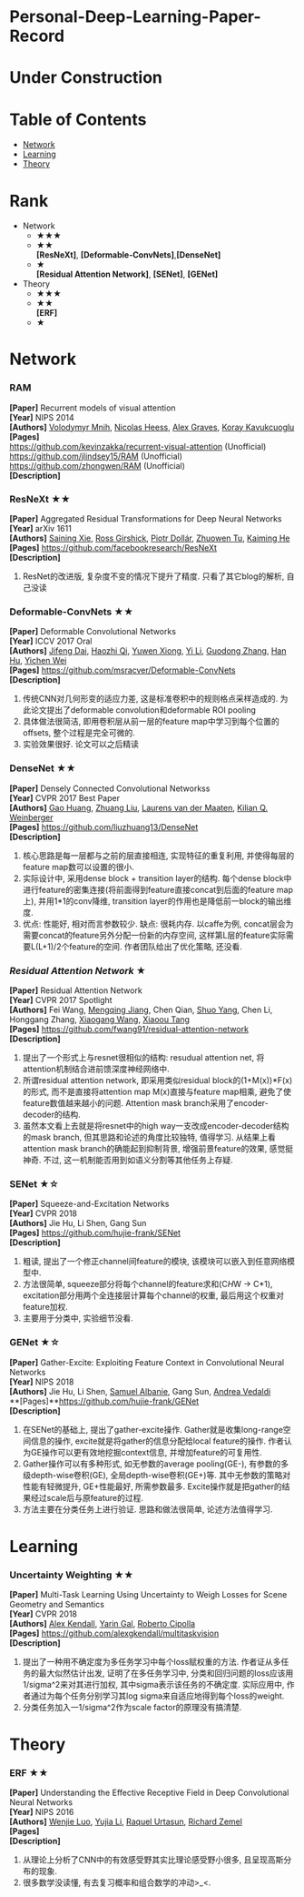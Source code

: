 # Personal-Deep-Learning-Paper-Record
# Under Construction
# Table of Contents
- [Network](#network)
- [Learning](#learning)
- [Theory](#theory)
# Rank
- Network <Br>
  - ★★★ <Br>
  - ★★ <Br>
  **[ResNeXt]**, **[Deformable-ConvNets]**,**[DenseNet]** <Br>
  - ★ <Br>
  **[Residual Attention Network]**, **[SENet]**, **[GENet]** <Br>
- Theory <Br>
  - ★★★ <Br>
  - ★★ <Br>
    **[ERF]** <Br>
  - ★ <Br>
  
# Network
### **RAM**
**[Paper]** Recurrent models of visual attention <Br>
**[Year]** NIPS 2014 <Br>
**[Authors]** [Volodymyr Mnih](https://www.cs.toronto.edu/~vmnih/), [Nicolas Heess](http://homepages.inf.ed.ac.uk/s0677090/), [Alex Graves](https://www.cs.toronto.edu/~graves/), [Koray Kavukcuoglu](http://koray.kavukcuoglu.org/)<Br>
 **[Pages]** <Br>
  https://github.com/kevinzakka/recurrent-visual-attention (Unofficial) <Br>
  https://github.com/jlindsey15/RAM (Unofficial) <Br>
  https://github.com/zhongwen/RAM  (Unofficial) <Br>
 **[Description]**<Br>

### **ResNeXt ★★**
**[Paper]** Aggregated Residual Transformations for Deep Neural Networks <Br>
**[Year]** arXiv 1611 <Br>
**[Authors]** [Saining Xie](http://vcl.ucsd.edu/~sxie/), [Ross Girshick](http://www.rossgirshick.info/), [Piotr Dollár](https://pdollar.github.io/), [Zhuowen Tu](http://pages.ucsd.edu/~ztu/), [Kaiming He](http://kaiminghe.com/) <Br>
 **[Pages]** https://github.com/facebookresearch/ResNeXt <Br>
 **[Description]**<Br>
1) ResNet的改进版, 复杂度不变的情况下提升了精度. 只看了其它blog的解析, 自己没读 
  
### **Deformable-ConvNets ★★**
**[Paper]** Deformable Convolutional Networks <Br>
**[Year]** ICCV 2017 Oral<Br>
**[Authors]**	[Jifeng Dai](http://www.jifengdai.org/), [Haozhi Qi](http://haozhi.io/), [Yuwen Xiong](http://www.cs.toronto.edu/~yuwen/), [Yi Li](https://liyi14.github.io/), [Guodong Zhang](http://www.cs.toronto.edu/~gdzhang/), [Han Hu](https://sites.google.com/site/hanhushomepage/), [Yichen Wei](https://www.microsoft.com/en-us/research/people/yichenw/) <Br>
 **[Pages]** https://github.com/msracver/Deformable-ConvNets <Br>
 **[Description]**<Br>
1) 传统CNN对几何形变的适应力差, 这是标准卷积中的规则格点采样造成的. 为此论文提出了deformable convolution和deformable ROI pooling
2) 具体做法很简洁, 即用卷积层从前一层的feature map中学习到每个位置的offsets, 整个过程是完全可微的.
3) 实验效果很好. 论文可以之后精读

### **DenseNet ★★**
**[Paper]** Densely Connected Convolutional Networkss <Br>
**[Year]** CVPR 2017 Best Paper<Br>
**[Authors]** [Gao Huang](http://www.cs.cornell.edu/~gaohuang/), [Zhuang Liu](https://liuzhuang13.github.io/), [Laurens van der Maaten](https://lvdmaaten.github.io/), [Kilian Q. Weinberger](http://www.cs.cornell.edu/~kilian/)	<Br>
**[Pages]** https://github.com/liuzhuang13/DenseNet <Br>
**[Description]**<Br>
1) 核心思路是每一层都与之前的层直接相连, 实现特征的重复利用, 并使得每层的feature map数可以设置的很小. <Br>
2) 实际设计中, 采用dense block + transition layer的结构. 每个dense block中进行feature的密集连接(将前面得到feature直接concat到后面的feature map上), 并用1*1的conv降维, transition layer的作用也是降低前一block的输出维度. <Br>
3) 优点: 性能好, 相对而言参数较少. 缺点: 很耗内存. 以caffe为例, concat层会为需要concat的feature另外分配一份新的内存空间, 这样第L层的feature实际需要L(L+1)/2个feature的空间. 作者团队给出了优化策略, 还没看. <Br>
  
### ***Residual Attention Network* ★**
**[Paper]** Residual Attention Network <Br>
**[Year]** CVPR 2017 Spotlight <Br>
**[Authors]** Fei Wang, [Mengqing Jiang](https://github.com/Jmq14), Chen Qian, [Shuo Yang](http://shuoyang1213.me/), Chen Li, Honggang Zhang, [Xiaogang Wang](http://www.ee.cuhk.edu.hk/~xgwang/), [Xiaoou Tang](https://www.ie.cuhk.edu.hk/people/xotang.shtml) <Br>
 **[Pages]** https://github.com/fwang91/residual-attention-network <Br>
 **[Description]**<Br>
1) 提出了一个形式上与resnet很相似的结构: resudual attention net, 将attention机制结合进前馈深度神经网络中. <Br>
2) 所谓residual attention network, 即采用类似residual block的(1+M(x))*F(x)的形式, 而不是直接将attention map M(x)直接与feature map相乘, 避免了使feature数值越来越小的问题. Attention mask branch采用了encoder-decoder的结构. <Br>
3) 虽然本文看上去就是将resnet中的high way一支改成encoder-decoder结构的mask branch, 但其思路和论述的角度比较独特, 值得学习. 从结果上看attention mask branch的确能起到抑制背景, 增强前景feature的效果, 感觉挺神奇. 不过, 这一机制能否用到如语义分割等其他任务上存疑.<Br>
  
### **SENet ★☆**
**[Paper]** Squeeze-and-Excitation Networks <Br>
**[Year]** CVPR 2018 <Br>
**[Authors]**  Jie Hu, Li Shen, Gang Sun<Br>
**[Pages]** https://github.com/hujie-frank/SENet <Br>
**[Description]** <Br>
1) 粗读, 提出了一个修正channel间feature的模块, 该模块可以嵌入到任意网络模型中. <Br>
2) 方法很简单, squeeze部分将每个channel的feature求和(C*H*W -> C*1), excitation部分用两个全连接层计算每个channel的权重, 最后用这个权重对feature加权. <Br>
3) 主要用于分类中, 实验细节没看. <Br>
  
### **GENet ★☆**
**[Paper]** Gather-Excite: Exploiting Feature Context in Convolutional Neural Networks <Br>
**[Year]** NIPS 2018 <Br>
**[Authors]**  Jie Hu, Li Shen, [Samuel Albanie](http://www.robots.ox.ac.uk/~albanie/), Gang Sun, [Andrea Vedaldi](http://www.robots.ox.ac.uk/~vedaldi/)<Br>
**[Pages]**https://github.com/hujie-frank/GENet <Br>
**[Description]** <Br>
1) 在SENet的基础上, 提出了gather-excite操作. Gather就是收集long-range空间信息的操作, excite就是将gather的信息分配给local feature的操作. 作者认为GE操作可以更有效地挖掘context信息, 并增加feature的可复用性. <Br>
2) Gather操作可以有多种形式, 如无参数的average pooling(GE-), 有参数的多级depth-wise卷积(GE), 全局depth-wise卷积(GE+)等. 其中无参数的策略对性能有轻微提升, GE+性能最好, 所需参数最多. Excite操作就是把gather的结果经过scale后与原feature的过程. <Br>
3) 方法主要在分类任务上进行验证. 思路和做法很简单, 论述方法值得学习. <Br>

# Learning
### **Uncertainty Weighting ★★**
**[Paper]** Multi-Task Learning Using Uncertainty to Weigh Losses for Scene Geometry and Semantics <Br>
**[Year]** CVPR 2018 <Br>
**[Authors]**  [Alex Kendall](https://alexgkendall.com/), [Yarin Gal](http://www.cs.ox.ac.uk/people/yarin.gal/website/), [Roberto Cipolla](https://mi.eng.cam.ac.uk/~cipolla/)<Br>
**[Pages]** https://github.com/alexgkendall/multitaskvision<Br>
**[Description]** <Br>
1) 提出了一种用不确定度为多任务学习中每个loss赋权重的方法. 作者证从多任务的最大似然估计出发, 证明了在多任务学习中, 分类和回归问题的loss应该用1/sigma^2来对其进行加权, 其中sigma表示该任务的不确定度. 实际应用中, 作者通过为每个任务分别学习其log sigma来自适应地得到每个loss的weight. <Br>
2) 分类任务加入一1/sigma^2作为scale factor的原理没有搞清楚. <Br>

# Theory
### **ERF ★★**
**[Paper]** Understanding the Effective Receptive Field in Deep Convolutional Neural Networks <Br>
**[Year]** NIPS 2016 <Br>
**[Authors]**  [Wenjie Luo](http://www.cs.toronto.edu/~wenjie/), [Yujia Li](http://www.cs.toronto.edu/~yujiali/), [Raquel Urtasun](http://www.cs.toronto.edu/~urtasun/), [Richard Zemel](http://www.cs.toronto.edu/~zemel/inquiry/home.php)<Br>
**[Pages]** <Br>
**[Description]** <Br>
1) 从理论上分析了CNN中的有效感受野其实比理论感受野小很多, 且呈现高斯分布的现象. <Br>
2) 很多数学没读懂, 有去复习概率和组合数学的冲动>_<. <Br>
